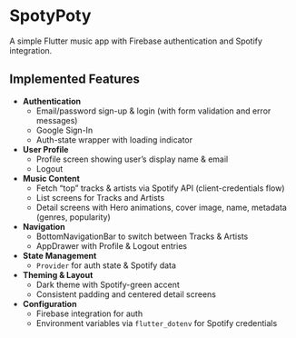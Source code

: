 # SpotyPoty

A simple Flutter music app with Firebase authentication and Spotify integration.

## Implemented Features

- **Authentication**
  - Email/password sign-up & login (with form validation and error messages)
  - Google Sign-In
  - Auth-state wrapper with loading indicator
- **User Profile**
  - Profile screen showing user’s display name & email
  - Logout
- **Music Content**
  - Fetch “top” tracks & artists via Spotify API (client-credentials flow)
  - List screens for Tracks and Artists
  - Detail screens with Hero animations, cover image, name, metadata (genres, popularity)
- **Navigation**
  - BottomNavigationBar to switch between Tracks & Artists
  - AppDrawer with Profile & Logout entries
- **State Management**
  - `Provider` for auth state & Spotify data
- **Theming & Layout**
  - Dark theme with Spotify-green accent
  - Consistent padding and centered detail screens
- **Configuration**
  - Firebase integration for auth
  - Environment variables via `flutter_dotenv` for Spotify credentials
